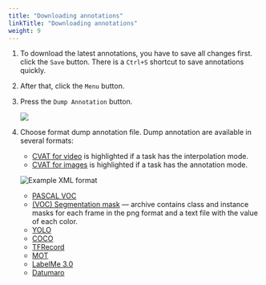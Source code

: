 ```yaml
---
title: "Downloading annotations"
linkTitle: "Downloading annotations"
weight: 9
---
```

1.  To download the latest annotations, you have to save all changes first.
    click the `Save` button. There is a `Ctrl+S` shortcut to save annotations quickly.
1.  After that, сlick the `Menu` button.
1.  Press the `Dump Annotation` button.

    ![](../../../../images/image028.jpg)

1.  Choose format dump annotation file. Dump annotation are available in several formats:

    - [CVAT for video](../../../../docs/for-developers/xml_format/#interpolation)
      is highlighted if a task has the interpolation mode.
    - [CVAT for images](../../../../docs/for-developers/xml_format/#annotation)
      is highlighted if a task has the annotation mode.

    ![](../../../../images/image029.jpg 'Example XML format')

    - [PASCAL VOC](http://host.robots.ox.ac.uk/pascal/VOC/)
    - [(VOC) Segmentation mask](http://host.robots.ox.ac.uk/pascal/VOC/) —
      archive contains class and instance masks for each frame in the png
      format and a text file with the value of each color.
    - [YOLO](https://pjreddie.com/darknet/yolo/)
    - [COCO](http://cocodataset.org/#format-data)
    - [TFRecord](https://www.tensorflow.org/tutorials/load_data/tfrecord)
    - [MOT](https://motchallenge.net/)
    - [LabelMe 3.0](http://labelme.csail.mit.edu/Release3.0/)
    - [Datumaro](https://github.com/openvinotoolkit/cvat/tree/develop/cvat/apps/dataset_manager/formats/datumaro)
